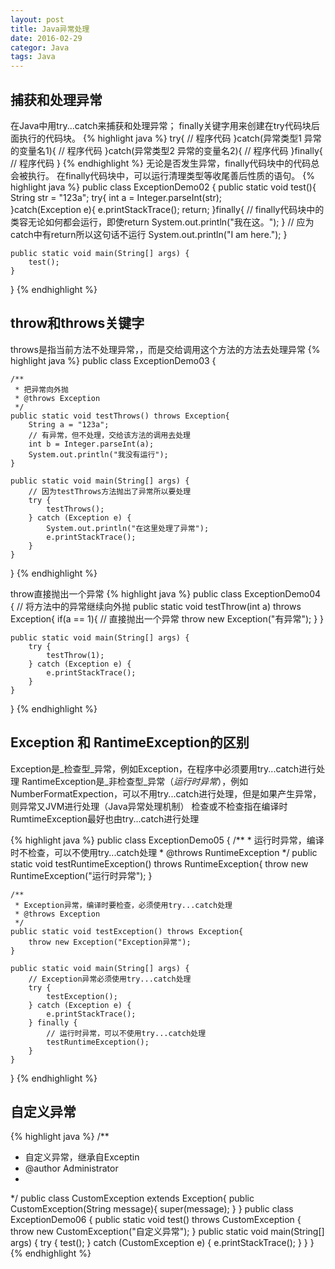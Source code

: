 ```yaml
---
layout: post
title: Java异常处理
date: 2016-02-29
categor: Java
tags: Java
---
```

## 捕获和处理异常 ##

在Java中用try...catch来捕获和处理异常；
finally关键字用来创建在try代码块后面执行的代码块。
{% highlight java %}
 try{
    // 程序代码
 }catch(异常类型1 异常的变量名1){
    // 程序代码
 }catch(异常类型2 异常的变量名2){
    // 程序代码
 }finally{
    // 程序代码
 }
{% endhighlight %}
无论是否发生异常，finally代码块中的代码总会被执行。
在finally代码块中，可以运行清理类型等收尾善后性质的语句。
{% highlight java %}
public class ExceptionDemo02 {
	public static void test(){
		String str = "123a";
		try{
			int a = Integer.parseInt(str);			
		}catch(Exception e){
			e.printStackTrace();
			return;
		}finally{	// finally代码块中的类容无论如何都会运行，即使return
			System.out.println("我在这。");
		}
		// 应为catch中有return所以这句话不运行
		System.out.println("I am here.");
	}
	
	public static void main(String[] args) {
		test();
	}
}
{% endhighlight %}

## throw和throws关键字 ##

throws是指当前方法不处理异常，，而是交给调用这个方法的方法去处理异常
{% highlight java %}
public class ExceptionDemo03 {
	
	/**
	 * 把异常向外抛
	 * @throws Exception
	 */
	public static void testThrows() throws Exception{
		String a = "123a";
		// 有异常，但不处理，交给该方法的调用去处理
		int b = Integer.parseInt(a);
		System.out.println("我没有运行");
	}
	
	public static void main(String[] args) {
		// 因为testThrows方法抛出了异常所以要处理
		try {
			testThrows();
		} catch (Exception e) {
			System.out.println("在这里处理了异常");
			e.printStackTrace();
		}
	}
}
{% endhighlight %}

throw直接抛出一个异常
{% highlight java %}
public class ExceptionDemo04 {
	// 将方法中的异常继续向外抛
	public static void testThrow(int a) throws Exception{
		if(a == 1){
			// 直接抛出一个异常
			throw new Exception("有异常");
		}
	}
	
	public static void main(String[] args) {
		try {
			testThrow(1);
		} catch (Exception e) {
			e.printStackTrace();
		}
	}
}
{% endhighlight %}

## Exception 和 RantimeException的区别 ##

Exception是_检查型_异常，例如Exception，在程序中必须要用try...catch进行处理
RantimeException是_非检查型_异常（_运行时异常_），例如NumberFormatExpection，可以不用try...catch进行处理，但是如果产生异常，则异常又JVM进行处理（Java异常处理机制）
检查或不检查指在编译时
RumtimeException最好也由try...catch进行处理

{% highlight java %}
public class ExceptionDemo05 {
	/**
	 * 运行时异常，编译时不检查，可以不使用try...catch处理
	 * @throws RuntimeException
	 */
	public static void testRuntimeException() throws RuntimeException{
		throw new RuntimeException("运行时异常");
	}
	
	/**
	 * Exception异常，编译时要检查，必须使用try...catch处理
	 * @throws Exception
	 */
	public static void testException() throws Exception{
		throw new Exception("Exception异常");
	}
	
	public static void main(String[] args) {
		// Exception异常必须使用try...catch处理
		try {
			testException();
		} catch (Exception e) {
			e.printStackTrace();
		} finally {
			// 运行时异常，可以不使用try...catch处理
			testRuntimeException();
		}
	}
}
{% endhighlight %}

## 自定义异常 ##
{% highlight java %}
/**
 * 自定义异常，继承自Exceptin
 * @author Administrator
 *
 */
public class CustomException extends Exception{
	public CustomException(String message){
		super(message);
	}
}
public class ExceptionDemo06 {
	public static void test() throws CustomException {
		throw new CustomException("自定义异常");
	}
	public static void main(String[] args) {
		try {
			test();
		} catch (CustomException e) {
			e.printStackTrace();
		}
	}
}
{% endhighlight %}
